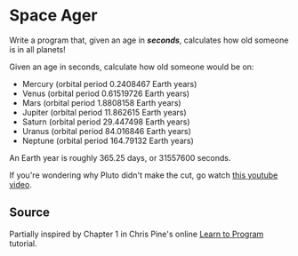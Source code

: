 # Space Ager

Write a program that, given an age in ***seconds***, calculates how old someone is in all planets!

Given an age in seconds, calculate how old someone would be on:
   - Mercury (orbital period 0.2408467 Earth years)
   - Venus (orbital period 0.61519726 Earth years)
   - Mars (orbital period 1.8808158 Earth years)
   - Jupiter (orbital period 11.862615 Earth years)
   - Saturn (orbital period 29.447498 Earth years)
   - Uranus (orbital period 84.016846 Earth years)
   - Neptune (orbital period 164.79132 Earth years)

An Earth year is roughly 365.25 days, or 31557600 seconds.

If you're wondering why Pluto didn't make the cut, go watch [this youtube video](https://www.youtube.com/watch?v=-kPZ-YE3pOc).

## Source
Partially inspired by Chapter 1 in Chris Pine's online [Learn to Program](http://pine.fm/LearnToProgram/?Chapter=01) tutorial.
